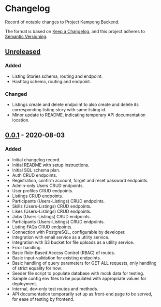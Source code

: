 # Changelog

Record of notable changes to Project Kampong Backend.

The format is based on [Keep a Changelog](https://keepachangelog.com/en/1.0.0/),
and this project adheres to [Semantic Versioning](https://semver.org/spec/v2.0.0.html).

## [Unreleased]

### Added

- Listing Stories schema, routing and endpoint.
- Hashtag schema, routing and endpoint.

### Changed

- Listings create and delete endpoint to also create and delete its corresponding listing story with same listing id.
- Minor update to README, indicating temporary API documentation location.

## [0.0.1] - 2020-08-03

### Added

- Initial changelog record.
- Initial README with setup instructions.
- Initial SQL schema plan.
- Auth CRUD endpoints.
- Registration, confirm account, forget and reset password endpoints.
- Admin-only Users CRUD endpoints.
- User profiles CRUD endpoints.
- Listings CRUD endpoints.
- Participants (Users-Listings) CRUD endpoints.
- Skills (Users-Listings) CRUD endpoints.
- Likes (Users-Listings) CRUD endpoints.
- Jobs (Users-Listings) CRUD endpoints.
- Participants (Users-Listings) CRUD endpoints.
- Listing FAQs CRUD endpoints.
- Connection with PostgreSQL, configurable by developer.
- Integration with email service as a utility service.
- Integration with S3 bucket for file uploads as a utility service.
- Error handling.
- Basic Role-Based Access Control (RBAC) of routes.
- Basic input-validation for existing endpoints.
- Basic handling of query parameters for GET ALL requests, only handling of strict equality for now.
- Seeder file script to populate database with mock data for testing.
- Sample config env files to be populated with appropriate values for deployment.
- Internal, dev-only test routes and methods.
- API documentation temporarily set up as front-end page to be served, for ease of testing by frontend.

[unreleased]: https://github.com/Project-Kampong/kampong-backend/compare/v0.0.1...HEAD
[0.0.1]: https://github.com/Project-Kampong/kampong-backend/releases/tag/v0.0.1
